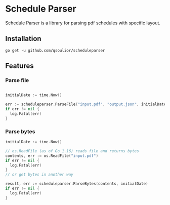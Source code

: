 # Schedule Parser

Schedule Parser is a library for parsing pdf schedules with specific layout.

## Installation

```
go get -u github.com/qsoulior/scheduleparser
```

## Features

### Parse file

```go

initialDate := time.Now()

err := scheduleparser.ParseFile("input.pdf", "output.json", initialDate)
if err != nil {
  log.Fatal(err)
}
```

### Parse bytes

```go
initialDate := time.Now()

// os.ReadFile (as of Go 1.16) reads file and returns bytes
contents, err := os.ReadFile("input.pdf")
if err != nil {
  log.Fatal(err)
}
// or get bytes in another way 

result, err := scheduleparser.ParseBytes(contents, initialDate)
if err != nil {
  log.Fatal(err)
}
```
